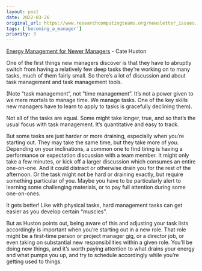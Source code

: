 ```yaml
---
layout: post
date: 2022-03-26
original_url: https://www.researchcomputingteams.org/newsletter_issues/0115
tags: ['becoming_a_manager']
priority: 3
---
```


<!-- markdownlint-disable MD033 -->
<!-- markdownlint-disable MD041 -->
<!-- markdownlint-disable MD049 -->

[Energy Management for Newer Managers](https://cate.blog/2022/03/21/energy-management-for-newer-managers/) - Cate Huston

One of the first things new managers discover is that they have to abruptly switch from having a relatively few deep tasks they’re working on to many tasks, much of them fairly small.  So there’s a lot of discussion and about task management and task management tools.

(Note “task management”, not “time management”. It’s not a power given to we mere mortals to manage time.  We manage tasks.  One of the key skills new managers have to learn to apply to tasks is gracefully declining them).

Not all of the tasks are equal.  Some might take longer, true, and so that’s the usual focus with task management.  It’s quantitative and easy to track.

But some tasks are just harder or more draining, especially when you’re starting out.  They may take the same time, but they take more of *you*.  Depending on your inclinations, a common one to find tiring is having a performance or expectation discussion with a team member.  It might only take a few minutes, or kick off a larger discussion which consumes an entire one-on-one.  And it could distract or otherwise drain you for the rest of the afternoon.  Or the task might not be hard or draining exactly, but require something particular of you.  Maybe you have to be particularly alert to learning some challenging materials, or to pay full attention during some one-on-ones.

It gets better! Like with physical tasks, hard management tasks can get easier as you develop certain “muscles”.

But as Huston points out, being aware of this and adjusting your task lists accordingly is important when you’re starting out in a new role.  That role might be a first-time person or project manager gig, or a director job, or even taking on substantial new responsibilities within a given role.  You’ll be doing new things, and it’s worth paying attention to what drains your energy and what pumps you up, and try to schedule accordingly while you’re getting used to things.